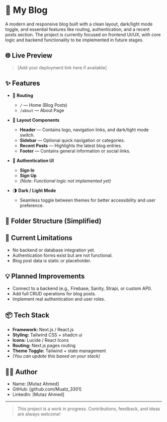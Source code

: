 # 📝 My Blog

A modern and responsive blog built with a clean layout, dark/light mode toggle, and essential features like routing, authentication, and a recent posts section. The project is currently focused on frontend UI/UX, with core logic and backend functionality to be implemented in future stages.

## 🌐 Live Preview

> [Add your deployment link here if available]

## ✨ Features

- 🧭 **Routing**

  - `/` — Home (Blog Posts)
  - `/about` — About Page

- 🧱 **Layout Components**

  - **Header** — Contains logo, navigation links, and dark/light mode switch.
  - **Sidebar** — Optional quick navigation or categories.
  - **Recent Posts** — Highlights the latest blog entries.
  - **Footer** — Contains general information or social links.

- 🔐 **Authentication UI**

  - **Sign In**
  - **Sign Up**
  - _(Note: Functional logic not implemented yet)_

- 🌗 **Dark / Light Mode**
  - Seamless toggle between themes for better accessibility and user preference.

## 📁 Folder Structure (Simplified)

## 🚧 Current Limitations

- No backend or database integration yet.
- Authentication forms exist but are not functional.
- Blog post data is static or placeholder.

## 💡 Planned Improvements

- Connect to a backend (e.g., Firebase, Sanity, Strapi, or custom API).
- Add full CRUD operations for blog posts.
- Implement real authentication and user roles.

## 📦 Tech Stack

- **Framework:** Next.js / React.js
- **Styling:** Tailwind CSS + shadcn ui
- **Icons:** Lucide / React Icons
- **Routing:** Next.js pages routing
- **Theme Toggle:** Tailwind + state management
- _(You can update this based on your stack)_

## 🧑‍💻 Author

- Name: [Mutaz Ahmed]
- GitHub: [github.com/Muatz_3301]
- LinkedIn: [Mutaz Ahmed]

---

> This project is a work in progress. Contributions, feedback, and ideas are always welcome!
